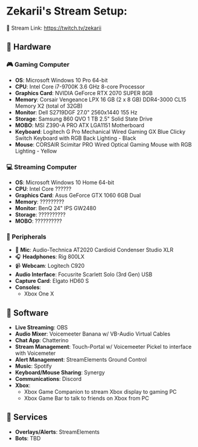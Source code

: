 # Zekarii's Stream Setup:

:mega: Stream Link: https://twitch.tv/zekarii

## :electric_plug: Hardware

### :video_game: Gaming Computer
- **OS**:  Microsoft Windows 10 Pro 64-bit
- **CPU**: Intel Core i7-9700K 3.6 GHz 8-core Processor
- **Graphics Card**: NVIDIA GeForce RTX 2070 SUPER 8GB
- **Memory**: Corsair Vengeance LPX 16 GB (2 x 8 GB) DDR4-3000 CL15 Memory X2 (total of 32GB)
- **Monitor**: Dell S2719DGF 27.0" 2560x1440 155 Hz
- **Storage**: Samsung 860 QVO 1 TB 2.5" Solid State Drive
- **MOBO**: MSI Z390-A PRO ATX LGA1151 Motherboard
- **Keyboard**: Logitech G Pro Mechanical Wired Gaming GX Blue Clicky Switch Keyboard with RGB Back Lighting - Black
- **Mouse**: CORSAIR Scimitar PRO Wired Optical Gaming Mouse with RGB Lighting - Yellow

### :computer: Streaming Computer
- **OS**:  Microsoft Windows 10 Home 64-bit
- **CPU**: Intel Core ??????
- **Graphics Card**: Asus GeForce GTX 1060 6GB Dual
- **Memory**: ?????????
- **Monitor**: BenQ 24" IPS GW2480
- **Storage**: ??????????
- **MOBO**: ??????????

### :iphone: Peripherals 
- :microphone: **Mic**: Audio-Technica AT2020 Cardioid Condenser Studio XLR
- :headphones: **Headphones**: Rig 800LX
- :video_camera: **Webcam**: Logitech C920
- **Audio Interface**: Focusrite Scarlett Solo (3rd Gen) USB
- **Capture Card**: Elgato HD60 S
- **Consoles**: 
  - Xbox One X

## :floppy_disk: Software
- **Live Streaming**: OBS
- **Audio Mixer**: Voicemeeter Banana w/ VB-Audio Virtual Cables
- **Chat App**: Chatterino
- **Stream Management**: Touch-Portal w/ Voicemeeter Pickel to interface with Voicemeter
- **Alert Management**: StreamElements Ground Control
- **Music**: Spotify 
- **Keyboard/Mouse Sharing**: Synergy
- **Communications**: Discord
- **Xbox**: 
  - Xbox Game Companion to stream Xbox display to gaming PC
  - Xbox Game Bar to talk to friends on Xbox from PC

## :robot: Services
- **Overlays/Alerts**: StreamElements
- **Bots**: TBD
